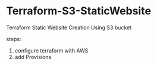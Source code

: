 # Terraform-S3-StaticWebsite
Terraform Static Website Creation Using S3 bucket

steps:
 1) configure terraform with AWS
 2) add Provisions
 
